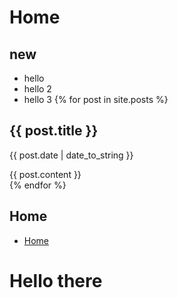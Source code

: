 # Home
 ## new

 * hello 
 * hello 2
 * hello 3
{% for post in site.posts %}
  <div class="post">
    <h2>{{ post.title }}</h2>
    <p>{{ post.date | date_to_string }}</p>
    <div class="post-content">
      {{ post.content }}
    </div>
  </div>
{% endfor %}


<!-- 
{% for post in site.posts %}
## {{ post.Word2Vec }}

<div class="post-content">
    {{ post.content }}
</div>
{% endfor %} -->

## Home
- [Home](/Test2/index.html)
# Hello there
<!-- ### Posts
- [etiam](/_posts/2016-8-20-etiam.md)
- [Tempus](/2023site/2016/08/24/tempus.html)
- [Magna](/2023site/2016/08/23/magna.html)
- [Ipsum](/2023site/2016/08/22/ipsum.html)
- [Consequat](/2023site/2016/08/21/consequat.html) -->



